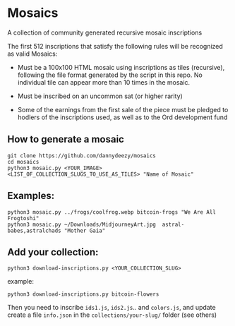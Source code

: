 # Mosaics
A collection of community generated recursive mosaic inscriptions

The first 512 inscriptions that satisfy the following rules will be recognized as valid Mosaics:

- Must be a 100x100 HTML mosaic using inscriptions as tiles (recursive), following the file format generated by the script in this repo. No individual tile can appear more than 10 times in the mosaic.

- Must be inscribed on an uncommon sat (or higher rarity)

- Some of the earnings from the first sale of the piece must be pledged to hodlers of the inscriptions used, as well as to the Ord development fund

## How to generate a mosaic
```
git clone https://github.com/dannydeezy/mosaics
cd mosaics
python3 mosaic.py <YOUR_IMAGE> <LIST_OF_COLLECTION_SLUGS_TO_USE_AS_TILES> "Name of Mosaic"
```

## Examples:
```
python3 mosaic.py ../frogs/coolfrog.webp bitcoin-frogs "We Are All Frogtoshi"
python3 mosaic.py ~/Downloads/MidjourneyArt.jpg  astral-babes,astralchads "Mother Gaia"
```

## Add your collection:
```
python3 download-inscriptions.py <YOUR_COLLECTION_SLUG>
```
example:
```
python3 download-inscriptions.py bitcoin-flowers
```
Then you need to inscribe `ids1.js`, `ids2.js`.. and `colors.js`, and update create a file `info.json` in the `collections/your-slug/` folder (see others)
